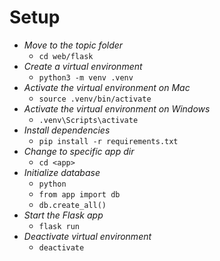 # Setup
 - *Move to the topic folder*
   - `cd web/flask`
 - *Create a virtual environment*
   - `python3 -m venv .venv`
 - *Activate the virtual environment on Mac*
   - `source .venv/bin/activate`
 - *Activate the virtual environment on Windows*
   - `.venv\Scripts\activate`
 - *Install dependencies*
   - `pip install -r requirements.txt`
 - *Change to specific app dir*
   - `cd <app>`
 - *Initialize database*
   - `python`
   - `from app import db`
   - `db.create_all()`
 - *Start the Flask app*
   - `flask run`
 - *Deactivate virtual environment*
   - `deactivate`